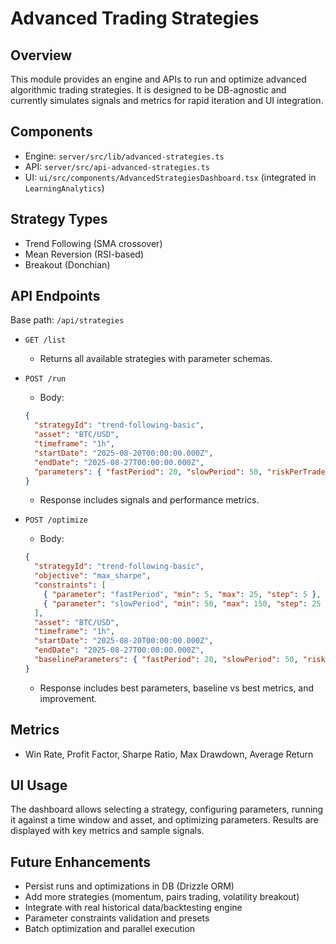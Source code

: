 # Advanced Trading Strategies

## Overview
This module provides an engine and APIs to run and optimize advanced algorithmic trading strategies. It is designed to be DB-agnostic and currently simulates signals and metrics for rapid iteration and UI integration.

## Components
- Engine: `server/src/lib/advanced-strategies.ts`
- API: `server/src/api-advanced-strategies.ts`
- UI: `ui/src/components/AdvancedStrategiesDashboard.tsx` (integrated in `LearningAnalytics`)

## Strategy Types
- Trend Following (SMA crossover)
- Mean Reversion (RSI-based)
- Breakout (Donchian)

## API Endpoints
Base path: `/api/strategies`

- `GET /list`
  - Returns all available strategies with parameter schemas.

- `POST /run`
  - Body:
  ```json
  {
    "strategyId": "trend-following-basic",
    "asset": "BTC/USD",
    "timeframe": "1h",
    "startDate": "2025-08-20T00:00:00.000Z",
    "endDate": "2025-08-27T00:00:00.000Z",
    "parameters": { "fastPeriod": 20, "slowPeriod": 50, "riskPerTrade": 0.01 }
  }
  ```
  - Response includes signals and performance metrics.

- `POST /optimize`
  - Body:
  ```json
  {
    "strategyId": "trend-following-basic",
    "objective": "max_sharpe",
    "constraints": [
      { "parameter": "fastPeriod", "min": 5, "max": 25, "step": 5 },
      { "parameter": "slowPeriod", "min": 50, "max": 150, "step": 25 }
    ],
    "asset": "BTC/USD",
    "timeframe": "1h",
    "startDate": "2025-08-20T00:00:00.000Z",
    "endDate": "2025-08-27T00:00:00.000Z",
    "baselineParameters": { "fastPeriod": 20, "slowPeriod": 50, "riskPerTrade": 0.01 }
  }
  ```
  - Response includes best parameters, baseline vs best metrics, and improvement.

## Metrics
- Win Rate, Profit Factor, Sharpe Ratio, Max Drawdown, Average Return

## UI Usage
The dashboard allows selecting a strategy, configuring parameters, running it against a time window and asset, and optimizing parameters. Results are displayed with key metrics and sample signals.

## Future Enhancements
- Persist runs and optimizations in DB (Drizzle ORM)
- Add more strategies (momentum, pairs trading, volatility breakout)
- Integrate with real historical data/backtesting engine
- Parameter constraints validation and presets
- Batch optimization and parallel execution

